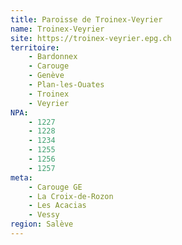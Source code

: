```yaml
---
title: Paroisse de Troinex-Veyrier
name: Troinex-Veyrier
site: https://troinex-veyrier.epg.ch
territoire:
    - Bardonnex
    - Carouge
    - Genève
    - Plan-les-Ouates
    - Troinex
    - Veyrier
NPA:
    - 1227
    - 1228
    - 1234
    - 1255
    - 1256
    - 1257
meta:
    - Carouge GE
    - La Croix-de-Rozon
    - Les Acacias
    - Vessy
region: Salève
---
```

